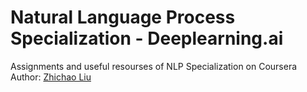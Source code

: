 # Natural Language Process Specialization - Deeplearning.ai

 Assignments and useful resourses of NLP Specialization on Coursera  
 Author: [Zhichao Liu](https://www.linkedin.com/in/zhichao-liu/)
